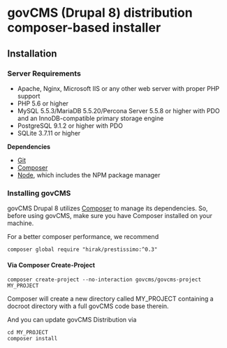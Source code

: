 # govCMS (Drupal 8) distribution composer-based installer

## Installation

### Server Requirements

* Apache, Nginx, Microsoft IIS or any other web server with proper PHP support
* PHP 5.6 or higher
* MySQL 5.5.3/MariaDB 5.5.20/Percona Server 5.5.8 or higher with PDO and an InnoDB-compatible primary storage engine
* PostgreSQL 9.1.2 or higher with PDO
* SQLite 3.7.11 or higher

**Dependencies**

* [Git](http://git-scm.com/)
* [Composer](https://getcomposer.org/)
* [Node](https://nodejs.org/en/), which includes the NPM package manager

### Installing govCMS

govCMS Drupal 8 utilizes [Composer](https://getcomposer.org/) to manage its dependencies. So, before using govCMS, make sure you have Composer installed on your machine.

For a better composer performance, we recommend

```
composer global require "hirak/prestissimo:^0.3"
```

#### Via Composer Create-Project

```
composer create-project --no-interaction govcms/govcms-project MY_PROJECT
```

Composer will create a new directory called MY_PROJECT containing a docroot directory with a full govCMS code base therein.

And you can update govCMS Distribution via
```
cd MY_PROJECT
composer install
```
